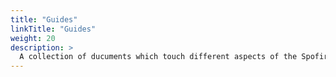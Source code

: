 ```yaml
---
title: "Guides"
linkTitle: "Guides"
weight: 20
description: >
  A collection of ducuments which touch different aspects of the Spofire mods architecture.
---
```

